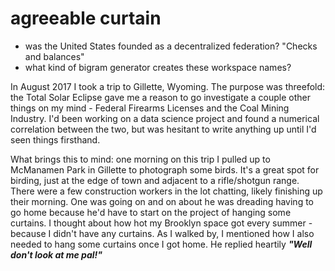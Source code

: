 # agreeable curtain

- was the United States founded as a decentralized federation? "Checks and balances"
- what kind of bigram generator creates these workspace names?

In August 2017 I took a trip to Gillette, Wyoming. The purpose was threefold: the Total Solar Eclipse gave me a reason to go investigate a couple other things on my mind - Federal Firearms Licenses and the Coal Mining Industry. I'd been working on a data science project and found a numerical correlation between the two, but was hesitant to write anything up until I'd seen things firsthand. 

What brings this to mind: one morning on this trip I pulled up to McManamen Park in Gillette to photograph some birds. It's a great spot for birding, just at the edge of town and adjacent to a rifle/shotgun range. There were a few construction workers in the lot chatting, likely finishing up their morning. One was going on and on about he was dreading having to go home because he'd have to start on the project of hanging some curtains. I thought about how hot my Brooklyn space got every summer - because I didn't have any curtains. As I walked by, I mentioned how I also needed to hang some curtains once I got home. He replied heartily **_"Well don't look at me pal!"_**